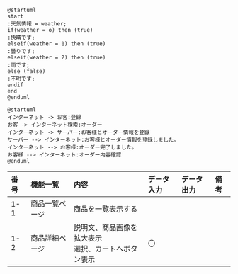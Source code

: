 ```uml
@startuml
start
:天気情報 = weather;
if(weather = o) then (true)
:快晴です;
elseif(weather = 1) then (true)
:曇りです;
elseif(weather = 2) then (true)
:雨です;
else (false)
:不明です;
endif
end
@enduml
```
```uml
@startuml
インターネット -> お客:登録
お客 -> インターネット検索:オーダー
インターネット -> サーバー:お客様とオーダー情報を登録
サーバー --> インターネット:お客様とオーダー情報を登録しました。
インターネット --> お客様:オーダー完了しました。
お客様 --> インターネット:オーダー内容確認
@enduml
```


|番号|機能一覧|内容|データ入力|データ出力|備考|
|:---|:---|:---|:---|:---|:---|
|1-1|商品一覧ページ|商品を一覧表示する||||
|1-2|商品詳細ページ|説明文、商品画像を拡大表示<br>選択、カートへボタン表示|〇|||
